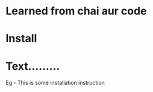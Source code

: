 # Learned from chai aur code


# Install

# Text......... 

Eg - This is some installation instruction